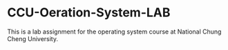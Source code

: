# CCU-Oeration-System-LAB

This is a lab assignment for the operating system course at National Chung Cheng University. 
